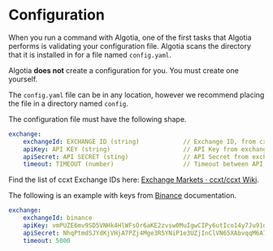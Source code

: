 # Configuration

When you run a command with Algotia, one of the first tasks that Algotia
performs is validating your configuration file. Algotia scans the directory
that it is installed in for a file named `config.yaml`. 

Algotia **does not** create a configuration for you. You must create one
yourself.

The `config.yaml` file can be in any location, however we recommend placing the
file in a directory named `config`.

The configuration file must have the following shape.

```yaml
exchange: 
    exchangeId: EXCHANGE ID (string)            // Exchange ID, from cxxt (https://github.com/ccxt/ccxt)
    apiKey: API KEY (string)                    // API Key from exchange. Note: Only use 1 API Key / Secret per bot instance.
    apiSecret: API SECRET (sting)               // API Secret from exchange. 
    timeout: TIMEOUT (number)                   // Timeout between API calls. Number is in milliseconds.
```
Find the list of ccxt Exchange IDs here: [Exchange Markets · ccxt/ccxt Wiki](https://github.com/ccxt/ccxt/wiki/Exchange-Markets).

The following is an example with keys from [Binance](https://www.binance.com)
documentation.

```yaml
exchange:
    exchangeId: binance
    apiKey: vmPUZE6mv9SD5VNHk4HlWFsOr6aKE2zvsw0MuIgwCIPy6utIco14y7Ju91duEh8A
    apiSecret: NhqPtmdSJYdKjVHjA7PZj4Mge3R5YNiP1e3UZjInClVN65XAbvqqM6A7H5fATj0j
    timeout: 5000
```
